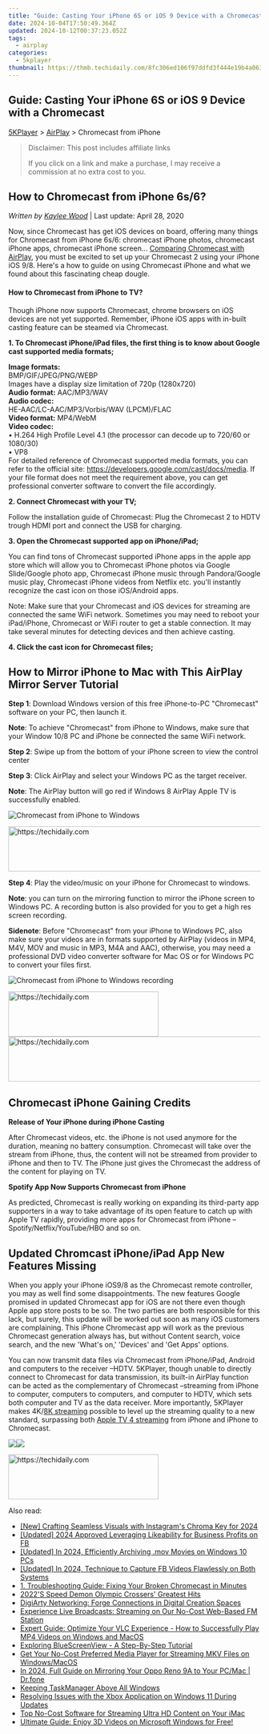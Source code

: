 ```yaml
---
title: "Guide: Casting Your iPhone 6S or iOS 9 Device with a Chromecast"
date: 2024-10-04T17:50:49.364Z
updated: 2024-10-12T00:37:23.052Z
tags:
  - airplay
categories:
  - 5kplayer
thumbnail: https://thmb.techidaily.com/8fc306ed106f97ddfd3f444e19b4a063b64c043021df4da2d039bc1cf1b4b3a7.jpg
---
```


## Guide: Casting Your iPhone 6S or iOS 9 Device with a Chromecast

[5KPlayer](https://tools.techidaily.com/5kplayer/products/) \> [AirPlay](https://tools.techidaily.com/5kplayer/airplay/) \> Chromecast from iPhone

>  Disclaimer: This post includes affiliate links
>
>  If you click on a link and make a purchase, I may receive a commission at no extra cost to you.
>

## How to Chromecast from iPhone 6s/6?

 _Written by [Kaylee Wood](https://www.quora.com/profile/Amanda-Hu-21)_ | Last update: April 28, 2020

Now, since Chromecast has get iOS devices on board, offering many things for Chromecast from iPhone 6s/6: chromecast iPhone photos, chromecast iPhone apps, chromecast iPhone screen… [Comparing Chromecast with AirPlay](https://tools.techidaily.com/5kplayer/airplay/), you must be excited to set up your Chromecast 2 using your iPhone iOS 9/8\. Here's a how to guide on using Chromecast iPhone and what we found about this fascinating cheap dougle.

#### **How to Chromecast from iPhone to TV?**

Though iPhone now supports Chromecast, chrome browsers on iOS devices are not yet supported. Remember, iPhone iOS apps with in-built casting feature can be steamed via Chromecast.

**1\. To Chromecast iPhone/iPad files, the first thing is to know about Google cast supported media formats;**

**Image formats:**   
BMP/GIF/JPEG/PNG/WEBP   
Images have a display size limitation of 720p (1280x720)   
**Audio format:** AAC/MP3/WAV   
**Audio codec:**   
HE-AAC/LC-AAC/MP3/Vorbis/WAV (LPCM)/FLAC   
**Video format:** MP4/WebM   
**Video codec:**   
• H.264 High Profile Level 4.1 (the processor can decode up to 720/60 or 1080/30)   
• VP8   
For detailed reference of Chromecast supported media formats, you can refer to the official site: <https://developers.google.com/cast/docs/media>. If your file format does not meet the requirement above, you can get professional converter software to convert the file accordingly. 

**2\. Connect Chromecast with your TV;**

Follow the installation guide of Chromecast: Plug the Chromecast 2 to HDTV trough HDMI port and connect the USB for charging. 

**3\. Open the Chromecast supported app on iPhone/iPad;**

You can find tons of Chromecast supported iPhone apps in the apple app store which will allow you to Chromecast iPhone photos via Google Slide/Google photo app, Chromecast iPhone music through Pandora/Google music play, Chromecast iPhone videos from Netflix etc. you'll instantly recognize the cast icon on those iOS/Android apps.

Note: Make sure that your Chromecast and iOS devices for streaming are connected the same WiFi network. Sometimes you may need to reboot your iPad/iPhone, Chromecast or WiFi router to get a stable connection. It may take several minutes for detecting devices and then achieve casting.

**4\. Click the cast icon for Chromecast files;** 

## How to Mirror iPhone to Mac with This AirPlay Mirror Server Tutorial

**Step 1**: Download Windows version of this free iPhone-to-PC "Chromecast" software on your PC, then launch it.

**Note**: To achieve "Chromecast" from iPhone to Windows, make sure that your Window 10/8 PC and iPhone be connected the same WiFi network.

**Step 2**: Swipe up from the bottom of your iPhone screen to view the control center

**Step 3**: Click AirPlay and select your Windows PC as the target receiver.

**Note**: The AirPlay button will go red if Windows 8 AirPlay Apple TV is successfully enabled.

![Chromecast from iPhone to Windows](https://www.5kplayer.com/airplay/img/5k-airplay-pc-video-zjy-0320002.jpg) 

<!-- affiliate ads begin -->
<a href="https://aligracehair.sjv.io/c/5597632/1880960/19272" target="_top" id="1880960">
  <img src="//a.impactradius-go.com/display-ad/19272-1880960" border="0" alt="https://techidaily.com" width="728" height="90"/>
</a>
<img height="0" width="0" src="https://aligracehair.sjv.io/i/5597632/1880960/19272" style="position:absolute;visibility:hidden;" border="0" />
<!-- affiliate ads end -->

**Step 4**: Play the video/music on your iPhone for Chromecast to windows. 

**Note**: you can turn on the mirroring function to mirror the iPhone screen to Windows PC. A recording button is also provided for you to get a high res screen recording.

**Sidenote**: Before "Chromecast" from your iPhone to Windows PC, also make sure your videos are in formats supported by AirPlay (videos in MP4, M4V, MOV and music in MP3, M4A and AAC), otherwise, you may need a professional DVD video converter software for Mac OS or for Windows PC to convert your files first.

![Chromecast from iPhone to Windows recording](https://www.5kplayer.com/airplay/../video-music-player/img/5kp-wmc-alternative-zjy-recording.jpg) 

<!-- affiliate ads begin -->
<a href="https://malaysia-healthcare-travel-council.pxf.io/c/5597632/1557742/17382" target="_top" id="1557742">
  <img src="//a.impactradius-go.com/display-ad/17382-1557742" border="0" alt="https://techidaily.com" width="300" height="90"/>
</a>
<img height="0" width="0" src="https://malaysia-healthcare-travel-council.pxf.io/i/5597632/1557742/17382" style="position:absolute;visibility:hidden;" border="0" />
<!-- affiliate ads end -->

<!-- affiliate ads begin -->
<a href="https://unicoeye.pxf.io/c/5597632/2134244/18498" target="_top" id="2134244">
  <img src="//a.impactradius-go.com/display-ad/18498-2134244" border="0" alt="https://techidaily.com" width="728" height="90"/>
</a>
<img height="0" width="0" src="https://unicoeye.pxf.io/i/5597632/2134244/18498" style="position:absolute;visibility:hidden;" border="0" />
<!-- affiliate ads end -->

## Chromecast iPhone Gaining Credits

**Release of Your iPhone during iPhone Casting**

After Chromecast videos, etc. the iPhone is not used anymore for the duration, meaning no battery consumption. Chromecast will take over the stream from iPhone, thus, the content will not be streamed from provider to iPhone and then to TV. The iPhone just gives the Chromecast the address of the content for playing on TV. 

**Spotify App Now Supports Chromecast from iPhone** 

As predicted, Chromecast is really working on expanding its third-party app supporters in a way to take advantage of its open feature to catch up with Apple TV rapidly, providing more apps for Chromecast from iPhone –Spotify/Netflix/YouTube/HBO and so on.

## Updated Chromcast iPhone/iPad App New Features Missing

When you apply your iPhone iOS9/8 as the Chromecast remote controller, you may as well find some disappointments. The new features Google promised in updated Chromecast app for iOS are not there even though Apple app store posts to be so. The two parties are both responsible for this lack, but surely, this update will be worked out soon as many iOS customers are complaining. This iPhone Chromecast app will work as the previous Chromecast generation always has, but without Content search, voice search, and the new 'What's on,' 'Devices' and 'Get Apps' options. 

You can now transmit data files via Chromecast from iPhone/iPad, Android and computers to the receiver –HDTV. 5KPlayer, though unable to directly connect to Chromecast for data transmission, its built-in AirPlay function can be acted as the complementary of Chromecast –streaming from iPhone to computer, computers to computers, and computer to HDTV, which sets both computer and TV as the data receiver. More importantly, 5KPlayer makes 4K/[8K streaming](https://tools.techidaily.com/5kplayer/airplay/) possible to level up the streaming quality to a new standard, surpassing both [Apple TV 4 streaming](https://tools.techidaily.com/5kplayer/airplay/) from iPhone and iPhone to Chromecast. 

[![](https://www.5kplayer.com/airplay/../button/freedownwhitewin.png)](https://tools.techidaily.com/5kplayer/products/)[![](https://www.5kplayer.com/airplay/../button/freedownbackmac.png)](https://tools.techidaily.com/5kplayer/products/)

<!-- affiliate ads begin -->
<a href="https://aligracehair.sjv.io/c/5597632/1938745/19272" target="_top" id="1938745">
  <img src="//a.impactradius-go.com/display-ad/19272-1938745" border="0" alt="https://techidaily.com" width="300" height="90"/>
</a>
<img height="0" width="0" src="https://aligracehair.sjv.io/i/5597632/1938745/19272" style="position:absolute;visibility:hidden;" border="0" />
<!-- affiliate ads end -->

<ins class="adsbygoogle"
     style="display:block"
     data-ad-format="autorelaxed"
     data-ad-client="ca-pub-7571918770474297"
     data-ad-slot="1223367746"></ins>

<ins class="adsbygoogle"
     style="display:block"
     data-ad-client="ca-pub-7571918770474297"
     data-ad-slot="8358498916"
     data-ad-format="auto"
     data-full-width-responsive="true"></ins>

<span class="atpl-alsoreadstyle">Also read:</span>
<div><ul>
<li><a href="https://instagram-clips.techidaily.com/new-crafting-seamless-visuals-with-instagrams-chroma-key-for-2024/"><u>[New] Crafting Seamless Visuals with Instagram's Chroma Key for 2024</u></a></li>
<li><a href="https://facebook-video-files.techidaily.com/updated-2024-approved-leveraging-likeability-for-business-profits-on-fb/"><u>[Updated] 2024 Approved Leveraging Likeability for Business Profits on FB</u></a></li>
<li><a href="https://on-screen-recording.techidaily.com/updated-in-2024-efficiently-archiving-mov-movies-on-windows-10-pcs/"><u>[Updated] In 2024, Efficiently Archiving .mov Movies on Windows 10 PCs</u></a></li>
<li><a href="https://facebook-videos.techidaily.com/updated-in-2024-technique-to-capture-fb-videos-flawlessly-on-both-systems/"><u>[Updated] In 2024, Technique to Capture FB Videos Flawlessly on Both Systems</u></a></li>
<li><a href="https://media-tips.techidaily.com/1-troubleshooting-guide-fixing-your-broken-chromecast-in-minutes/"><u>1. Troubleshooting Guide: Fixing Your Broken Chromecast in Minutes</u></a></li>
<li><a href="https://fox-glue.techidaily.com/2022s-speed-demon-olympic-crossers-greatest-hits/"><u>2022'S Speed Demon Olympic Crossers' Greatest Hits</u></a></li>
<li><a href="https://tech-revival.techidaily.com/digiarty-networking-forge-connections-in-digital-creation-spaces/"><u>DigiArty Networking: Forge Connections in Digital Creation Spaces</u></a></li>
<li><a href="https://media-tips.techidaily.com/experience-live-broadcasts-streaming-on-our-no-cost-web-based-fm-station/"><u>Experience Live Broadcasts: Streaming on Our No-Cost Web-Based FM Station</u></a></li>
<li><a href="https://media-tips.techidaily.com/expert-guide-optimize-your-vlc-experience-how-to-successfully-play-mp4-videos-on-windows-and-macos/"><u>Expert Guide: Optimize Your VLC Experience - How to Successfully Play MP4 Videos on Windows and MacOS</u></a></li>
<li><a href="https://win11.techidaily.com/exploring-bluescreenview-a-step-by-step-tutorial/"><u>Exploring BlueScreenView - A Step-By-Step Tutorial</u></a></li>
<li><a href="https://media-tips.techidaily.com/get-your-no-cost-preferred-media-player-for-streaming-mkv-files-on-windowsmacos/"><u>Get Your No-Cost Preferred Media Player for Streaming MKV Files on Windows/MacOS</u></a></li>
<li><a href="https://screen-mirror.techidaily.com/in-2024-full-guide-on-mirroring-your-oppo-reno-9a-to-your-pcmac-drfone-by-drfone-android/"><u>In 2024, Full Guide on Mirroring Your Oppo Reno 9A to Your PC/Mac | Dr.fone</u></a></li>
<li><a href="https://windows11.techidaily.com/keeping-taskmanager-above-all-windows/"><u>Keeping TaskManager Above All Windows</u></a></li>
<li><a href="https://media-tips.techidaily.com/resolving-issues-with-the-xbox-application-on-windows-11-during-updates/"><u>Resolving Issues with the Xbox Application on Windows 11 During Updates</u></a></li>
<li><a href="https://media-tips.techidaily.com/top-no-cost-software-for-streaming-ultra-hd-content-on-your-imac/"><u>Top No-Cost Software for Streaming Ultra HD Content on Your iMac</u></a></li>
<li><a href="https://media-tips.techidaily.com/ultimate-guide-enjoy-3d-videos-on-microsoft-windows-for-free/"><u>Ultimate Guide: Enjoy 3D Videos on Microsoft Windows for Free!</u></a></li>
</ul></div>

